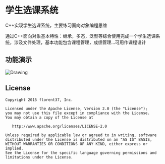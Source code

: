 # 学生选课系统
C++实现学生选课系统，主要练习面向对象编程思维

通过C++面向对象基本特性：继承，多态，泛型等综合使用完成一个学生选课系统，涉及文件处理，基本功能包含课程管理，成绩管理...可用作课程设计

功能演示
--------
 <img src="https://github.com/msandroid/StudentRegistrationSystem/blob/master/screenshot.png" alt="Drawing"  /> 


License
--------

    Copyright 2015 florent37, Inc.

    Licensed under the Apache License, Version 2.0 (the "License");
    you may not use this file except in compliance with the License.
    You may obtain a copy of the License at

       http://www.apache.org/licenses/LICENSE-2.0

    Unless required by applicable law or agreed to in writing, software
    distributed under the License is distributed on an "AS IS" BASIS,
    WITHOUT WARRANTIES OR CONDITIONS OF ANY KIND, either express or implied.
    See the License for the specific language governing permissions and
    limitations under the License.




